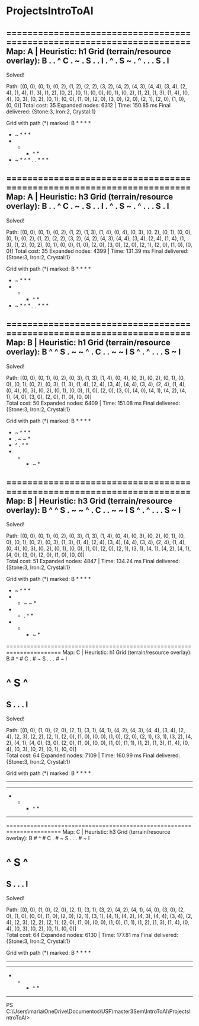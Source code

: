 # ProjectsIntroToAI
>> 
======================================================================
Map: A | Heuristic: h1
Grid (terrain/resource overlay):
B . . ^ C
. ~ . S .
. I . ^ .
S ~ . ^ .
. . S . I
----------------------------------------------------------------------
Solved!

Path: [(0, 0), (0, 1), (0, 2), (1, 2), (2, 2), (3, 2), (4, 2), (4, 3), (4, 4), (3, 4), (2, 4), (1, 4), (1, 3), (1, 2), (0, 2), (0, 1), (0, 0), (0, 1), (0, 2), (1, 2), (1, 3), (1, 4), (0, 4), (0, 3), (0, 2), (0, 1), (0, 0), (1, 0), (2, 0), (3, 0), (2, 0), (2, 1), (2, 0), (1, 0), (0, 0)]
Total cost: 35
Expanded nodes: 6312 | Time: 150.85 ms
Final delivered: {Stone:3, Iron:2, Crystal:1}

Grid with path (*) marked:
B * * * *
* ~ * * *
* * * ^ *
* ~ * ^ *
. . * * *

======================================================================
Map: A | Heuristic: h3
Grid (terrain/resource overlay):
B . . ^ C
. ~ . S .
. I . ^ .
S ~ . ^ .
. . S . I
----------------------------------------------------------------------
Solved!

Path: [(0, 0), (0, 1), (0, 2), (1, 2), (1, 3), (1, 4), (0, 4), (0, 3), (0, 2), (0, 1), (0, 0), (0, 1), (0, 2), (1, 2), (2, 2), (3, 2), (4, 2), (4, 3), (4, 4), (3, 4), (2, 4), (1, 4), (1, 3), (1, 2), (0, 2), (0, 1), (0, 0), (1, 0), (2, 0), (3, 0), (2, 0), (2, 1), (2, 0), (1, 0), (0, 0)]
Total cost: 35
Expanded nodes: 4399 | Time: 131.39 ms
Final delivered: {Stone:3, Iron:2, Crystal:1}

Grid with path (*) marked:
B * * * *
* ~ * * *
* * * ^ *
* ~ * ^ *
. . * * *

======================================================================
Map: B | Heuristic: h1
Grid (terrain/resource overlay):
B ^ ^ S .
~ ~ ^ . C
. . ~ ~ I
S ^ . ^ .
. . S ~ I
----------------------------------------------------------------------
Solved!

Path: [(0, 0), (0, 1), (0, 2), (0, 3), (1, 3), (1, 4), (0, 4), (0, 3), (0, 2), (0, 1), (0, 0), (0, 1), (0, 2), (0, 3), (1, 3), (1, 4), (2, 4), (3, 4), (4, 4), (3, 4), (2, 4), (1, 4), (0, 4), (0, 3), (0, 2), (0, 1), (0, 0), (1, 0), (2, 0), (3, 0), (4, 0), (4, 1), (4, 2), (4, 1), (4, 0), (3, 0), (2, 0), (1, 0), (0, 0)]  
Total cost: 50
Expanded nodes: 6409 | Time: 151.08 ms
Final delivered: {Stone:3, Iron:2, Crystal:1}

Grid with path (*) marked:
B * * * *
* ~ ^ * *
* . ~ ~ *
* ^ . ^ *
* * * ~ *

======================================================================
Map: B | Heuristic: h3
Grid (terrain/resource overlay):
B ^ ^ S .
~ ~ ^ . C
. . ~ ~ I
S ^ . ^ .
. . S ~ I
----------------------------------------------------------------------
Solved!

Path: [(0, 0), (0, 1), (0, 2), (0, 3), (1, 3), (1, 4), (0, 4), (0, 3), (0, 2), (0, 1), (0, 0), (0, 1), (0, 2), (0, 3), (1, 3), (1, 4), (2, 4), (3, 4), (4, 4), (3, 4), (2, 4), (1, 4), (0, 4), (0, 3), (0, 2), (0, 1), (0, 0), (1, 0), (2, 0), (2, 1), (3, 1), (4, 1), (4, 2), (4, 1), (4, 0), (3, 0), (2, 0), (1, 0), (0, 0)]  
Total cost: 51
Expanded nodes: 4847 | Time: 134.24 ms
Final delivered: {Stone:3, Iron:2, Crystal:1}

Grid with path (*) marked:
B * * * *
* ~ ^ * *
* * ~ ~ *
* * . ^ *
* * * ~ *

======================================================================
Map: C | Heuristic: h1
Grid (terrain/resource overlay):
B # ^ # C
. # ~ S .
. . # ~ I
# ^ S ^ #
S . . . I
----------------------------------------------------------------------
Solved!

Path: [(0, 0), (1, 0), (2, 0), (2, 1), (3, 1), (4, 1), (4, 2), (4, 3), (4, 4), (3, 4), (2, 4), (2, 3), (2, 2), (2, 1), (2, 0), (1, 0), (0, 0), (1, 0), (2, 0), (2, 1), (3, 1), (3, 2), (4, 2), (4, 1), (4, 0), (3, 0), (2, 0), (1, 0), (0, 0), (1, 0), (1, 1), (1, 2), (1, 3), (1, 4), (0, 4), (0, 3), (0, 2), (0, 1), (0, 0)]  
Total cost: 64
Expanded nodes: 7109 | Time: 160.99 ms
Final delivered: {Stone:3, Iron:2, Crystal:1}

Grid with path (*) marked:
B * * * *
* * * * *
* * * * *
* * * ^ *
* * * * *

======================================================================
Map: C | Heuristic: h3
Grid (terrain/resource overlay):
B # ^ # C
. # ~ S .
. . # ~ I
# ^ S ^ #
S . . . I
----------------------------------------------------------------------
Solved!

Path: [(0, 0), (1, 0), (2, 0), (2, 1), (3, 1), (3, 2), (4, 2), (4, 1), (4, 0), (3, 0), (2, 0), (1, 0), (0, 0), (1, 0), (2, 0), (2, 1), (3, 1), (4, 1), (4, 2), (4, 3), (4, 4), (3, 4), (2, 4), (2, 3), (2, 2), (2, 1), (2, 0), (1, 0), (0, 0), (1, 0), (1, 1), (1, 2), (1, 3), (1, 4), (0, 4), (0, 3), (0, 2), (0, 1), (0, 0)]  
Total cost: 64
Expanded nodes: 6130 | Time: 177.81 ms
Final delivered: {Stone:3, Iron:2, Crystal:1}

Grid with path (*) marked:
B * * * *
* * * * *
* * * * *
* * * ^ *
* * * * *

PS C:\Users\maria\OneDrive\Documentos\USF\master3Sem\IntroToAI\ProjectsIntroToAI> 